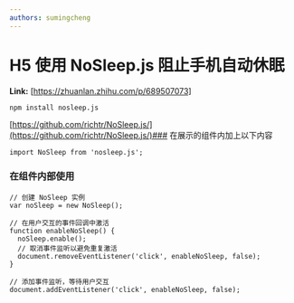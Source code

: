 ```yaml
---
authors: sumingcheng
---
```

# H5 使用 NoSleep.js 阻止手机自动休眠



 **Link:** [https://zhuanlan.zhihu.com/p/689507073]


```
npm install nosleep.js
```
[https://github.com/richtr/NoSleep.js/](https://github.com/richtr/NoSleep.js/)### 在展示的组件内加上以下内容  
```
import NoSleep from 'nosleep.js';

```
### 在组件内部使用  
```
// 创建 NoSleep 实例
var noSleep = new NoSleep();

// 在用户交互的事件回调中激活
function enableNoSleep() {
  noSleep.enable();
  // 取消事件监听以避免重复激活
  document.removeEventListener('click', enableNoSleep, false);
}

// 添加事件监听，等待用户交互
document.addEventListener('click', enableNoSleep, false);

```
